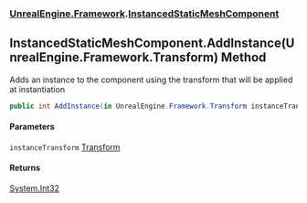### [UnrealEngine.Framework](./UnrealEngine-Framework.md 'UnrealEngine.Framework').[InstancedStaticMeshComponent](./InstancedStaticMeshComponent.md 'UnrealEngine.Framework.InstancedStaticMeshComponent')
## InstancedStaticMeshComponent.AddInstance(UnrealEngine.Framework.Transform) Method
Adds an instance to the component using the transform that will be applied at instantiation  
```csharp
public int AddInstance(in UnrealEngine.Framework.Transform instanceTransform);
```
#### Parameters
<a name='UnrealEngine-Framework-InstancedStaticMeshComponent-AddInstance(UnrealEngine-Framework-Transform)-instanceTransform'></a>
`instanceTransform` [Transform](./Transform.md 'UnrealEngine.Framework.Transform')  
  
#### Returns
[System.Int32](https://docs.microsoft.com/en-us/dotnet/api/System.Int32 'System.Int32')  
